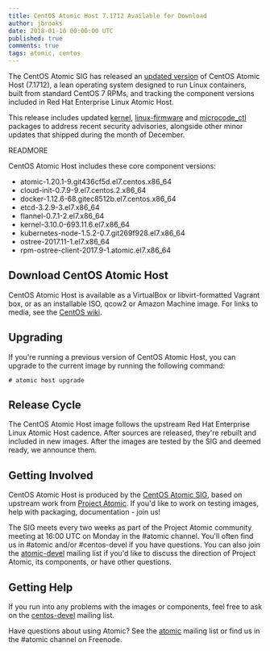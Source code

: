 ```yaml
---
title: CentOS Atomic Host 7.1712 Available for Download
author: jbrooks
date: 2018-01-10 00:00:00 UTC
published: true
comments: true
tags: atomic, centos
---
```


The CentOS Atomic SIG has released an [updated version](https://wiki.centos.org/SpecialInterestGroup/Atomic/Download) of
CentOS Atomic Host (7.1712), a lean operating system designed to run
Linux containers, built from standard CentOS 7 RPMs, and tracking the
component versions included in Red Hat Enterprise Linux Atomic Host.

This release includes updated [kernel](https://lists.centos.org/pipermail/centos-announce/2018-January/022696.html), [linux-firmware](https://lists.centos.org/pipermail/centos-announce/2018-January/022698.html) and
[microcode_ctl](https://lists.centos.org/pipermail/centos-announce/2018-January/022697.html) packages to address recent security advisories, alongside other minor updates that shipped during the month of
December.

READMORE

CentOS Atomic Host includes these core component versions:

* atomic-1.20.1-9.git436cf5d.el7.centos.x86_64
* cloud-init-0.7.9-9.el7.centos.2.x86_64
* docker-1.12.6-68.gitec8512b.el7.centos.x86_64
* etcd-3.2.9-3.el7.x86_64
* flannel-0.7.1-2.el7.x86_64
* kernel-3.10.0-693.11.6.el7.x86_64
* kubernetes-node-1.5.2-0.7.git269f928.el7.x86_64
* ostree-2017.11-1.el7.x86_64
* rpm-ostree-client-2017.9-1.atomic.el7.x86_64

## Download CentOS Atomic Host

CentOS Atomic Host is available as a VirtualBox or libvirt-formatted
Vagrant box, or as an installable ISO, qcow2 or Amazon Machine image.
For links to media, see the [CentOS wiki](https://wiki.centos.org/SpecialInterestGroup/Atomic/Download).

## Upgrading

If you're running a previous version of CentOS Atomic Host, you can
upgrade to the current image by running the following command:

```
# atomic host upgrade
```

## Release Cycle

The CentOS Atomic Host image follows the upstream Red Hat Enterprise
Linux Atomic Host cadence. After sources are released, they're rebuilt
and included in new images. After the images are tested by the SIG and
deemed ready, we announce them.

## Getting Involved

CentOS Atomic Host is produced by the [CentOS Atomic SIG](http://wiki.centos.org/SpecialInterestGroup/Atomic), based on
upstream work from  [Project Atomic](http://www.projectatomic.io/). If
you'd like to work on testing images, help with packaging,
documentation - join us!

The SIG meets every two weeks as part of the Project Atomic community
meeting at 16:00 UTC on Monday in the #atomic channel. You'll often
find us in #atomic and/or #centos-devel if you have questions. You can
also join the [atomic-devel](https://lists.projectatomic.io/mailman/listinfo/atomic-devel) mailing
list if you'd like to discuss the direction of Project Atomic, its
components, or have other questions.

## Getting Help

If you run into any problems with the images or components, feel free
to ask on the [centos-devel](http://lists.centos.org/mailman/listinfo/centos-devel) mailing list.

Have questions about using Atomic? See the [atomic](https://lists.projectatomic.io/mailman/listinfo/atomic) mailing list
or find us in the #atomic channel on Freenode.
